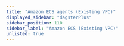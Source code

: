 ```yaml
---
title: "Amazon ECS agents (Existing VPC)"
displayed_sidebar: "dagsterPlus"
sidebar_position: 110
sidebar_label: "Amazon ECS (Existing VPC)"
unlisted: true
---
```

